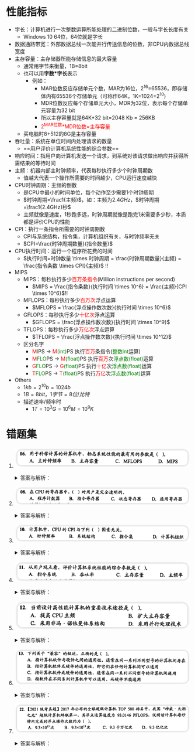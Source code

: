 #                                                                                                                                                                                                                                                      性能指标
- 字长：计算机进行一次整数运算所能处理的二进制位数，一般与字长长度有关
	- Windows 10 64位，64位就是字长
- 数据通路带宽：外部数据总线一次能并行传送信息的位数，非CPU内数据总线宽度
- 主存容量：主存储器所能存储信息的最大容量
	- 通常用字节来衡量，1B=8bit
	- 也可以用**字数\*字长**表示
		- 例如：
			- MAR位数反应存储单元个数，MAR为16位，2<sup>16</sup>=65536，即存储体内有65536个存储单元（可称作64K，1K=1024=2<sup>10</sup>)
			- MDR位数反应每个存储单元大小，MDR为32位，表示每个存储单元容量为32 bit
			- 所以主存容量就是64K\*32 bit=2048 Kb = 256KB
			- <font color="red">2<sup>MAR位数</sup>*MDR位数=主存容量</font>
	- 买电脑时8+512的8G是主存容量
- 吞吐量：系统在单位时间内处理请求的数量
	- ==用户评价计算机系统性能的综合参数==
- 响应时间：指用户向计算机发送一个请求，到系统对该请求做出响应并获得所需结果的等待时间
- 主频：机器内部主时钟频率，代表每秒执行多少个时钟周期数
	- 值越大代表一个操作所需要的时间越少，CPU运行速度越快
- CPU时钟周期：主频的倒数
	- 是CPU中最小的时间单位，每个动作至少需要1个时钟周期
	- $时钟周期=\frac1{主频}$，如：主频为$2.4GHz$，$时钟周期=\frac1{2.4GHz}秒$
	- 主频就像是速度，1秒跑多远，时钟周期就像是跑完1米需要多少秒，本质都是评价CPU的性能
- CPI：执行一条指令所需要的时钟周期数
	- CPI与系统结构，指令集，计算机组织有关，与时钟频率无关
	- $CPI=\frac{时钟周期数量}{指令数量}$   
- CPU执行时间：运行一个程序所花费的时间
	- $执行时间=时钟数量 \times 时钟周期 = \frac{时钟周期数量}{主频} = \frac{指令条数 \times CPI}{主频}$ ‼️
- MIPS
	- MIPS：每秒执行多少<font color="red">百万条指令</font>(Million instructions per second)
		- $MIPS = \frac{指令条数}{执行时间 \times 10^6} = \frac{主频}{CPI \times 10^6}$‼️
	- MFLOPS：每秒执行多少<font color="red">百万次</font>浮点运算
		- $MFLOPS = \frac{浮点操作数次数}{执行时间 \times 10^6}$
	- GFLOPS：每秒执行多少<font color="red">十亿次</font>浮点运算
		- $GFLOPS = \frac{浮点操作数次数}{执行时间 \times 10^9}$
	- TFLOPS：每秒执行多少<font color="red">万亿次</font>浮点运算
		- $TFLOPS = \frac{浮点操作数次数}{执行时间 \times 10^12}$
	- 区分名字
		- <font color="red">M</font><font color="green">I</font>PS -> <font color="red">M</font><font color="green">(int)</font>PS 执行<font color="red">百万</font>条指令(<font color="green">整数int</font>运算)
		- <font color="red">M</font><font color="green">FLO</font>PS -> <font color="red">M</font><font color="green">(float)</font>PS 执行<font color="red">百万</font>次<font color="green">浮点数(float)</font>运算
		- <font color="red">G</font><font color="green">FLO</font>PS -> <font color="red">G</font><font color="green">(float)</font>PS 执行<font color="red">十亿</font>次<font color="green">浮点数(float)</font>运算
		- <font color="red">T</font><font color="green">FLO</font>PS -> <font color="red">T</font><font color="green">(float)</font>PS 执行<font color="red">万亿</font>次<font color="green">浮点数(float)</font>运算
- Others
	- $1kb = 2^{10}b = 1024b$
	- $1B = 8bit$，$1字节 = 8位/比特$
	- 描述速率/频率时
		- $1T = 10^3G = 10^6M = 10^9K$



# 错题集

1. ![image-20230319182957512](../../assets/images/image-20230319182957512.png)

   <details>
     <summary>答案与解析：</summary>
     <br />
     答案： C
     <br />
     解析：<br />
     本题问的是科学计算的计算机，科学计算要用到大量的浮点数运算，所以最有用的是MFLOPS
   </details>

2. ![image-20230319183037851](../../assets/images/image-20230319183037851.png)

   <details>
     <summary>答案与解析：</summary>
     <br />
     答案： B
     <br />
     解析：<br />
     汇编程序猿能通过指令设置PC的值，状态寄存器、通用寄存器只有汇编程序猿可见，才能实现编程<br />
     IR、MAR、MDR是CPU内部工作寄存器，对程序猿均不可见
   </details>

3. ![image-20230319183059102](../../assets/images/image-20230319183059102.png)

   <details>
     <summary>答案与解析：</summary>
     <br />
     答案： A
     <br />
     解析：<br />
     CPI是执行一条指令所需要的时钟周期数，也就是执行一条指令需要的时间，与时钟频率无关，与系统结构、指令集、计算机组织有关<br />
     CPI就好像车的速度，与1秒还是1小时无关，与汽车的发动机等因素有关
   </details>

4. ![image-20230319183119381](../../assets/images/image-20230319183119381.png)

   <details>
     <summary>答案与解析：</summary>
     <br />
     答案： B
     <br />
     解析：<br />
     用户看不懂主存容量、主频率，用户没学过408<br />
     用户只能看懂一段时间内能干多少事（单位时间内处理请求的数量），也就是吞吐量
   </details>

5. ![image-20230319183147970](../../assets/images/image-20230319183147970.png)

   <details>
     <summary>答案与解析：</summary>
     <br />
     答案： D
     <br />
     解析：<br />
     提高CPU主频、扩大主存容量对性能的提升是有限度的，并行才是提高性能的重要途径。<br />
     压榨一个员工是有极限的，工作还做不完可以多个员工一起压榨
   </details>

6. ![image-20230319183209538](../../assets/images/image-20230319183209538.png)

   <details>
     <summary>答案与解析：</summary>
     <br />
     答案： C
     <br />
     解析：<br />
     兼容指计算机软件或硬件的通用性，载人同一系列的不同型号计算机之间通用
   </details>

7. ![image-20230319183232403](../../assets/images/image-20230319183232403.png)

   <details>
     <summary>答案与解析：</summary>
     <br />
     答案： D
     <br />
     解析：<br />
     <b>P是千万亿</b><br />
     千万亿=10<sup>15</sup><br />
     93 x 10<sup>15</sup>=9.3 x 10<sup>16</sup>=9.3亿亿次
   </details>

